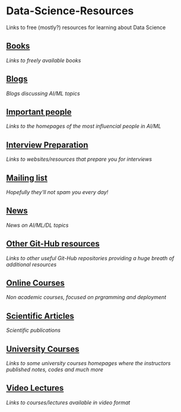 # Data-Science-Resources
Links to free (mostly?) resources for learning about Data Science

## [Books](https://github.com/kyaiooiayk/Data-Science-Resources/blob/main/Books.md)
*Links to freely available books*

## [Blogs](https://github.com/kyaiooiayk/Data-Science-Resources/blob/main/Blogs.md)
*Blogs discussing AI/ML topics*

## [Important people](https://github.com/kyaiooiayk/Data-Science-Resources/blob/main/Important%20People.md)
*Links to the homepages of the most influencial people in AI/ML*

## [Interview Preparation](https://github.com/kyaiooiayk/Data-Science-Resources/blob/main/Interview%20Preparation.md)
*Links to websites/resources that prepare you for interviews*

## [Mailing list](https://github.com/kyaiooiayk/Data-Science-Resources/blob/main/Mailing%20List.md)
*Hopefully they'll not spam you every day!*

## [News](https://github.com/kyaiooiayk/Data-Science-Resources/blob/main/News.md)
*News on AI/ML/DL topics*

## [Other Git-Hub resources](https://github.com/kyaiooiayk/Data-Science-Resources/blob/main/Other%20Git-Hub%20Resources.md)
*Links to other useful Git-Hub repositories providing a huge breath of additional resources*

## [Online Courses](https://github.com/kyaiooiayk/Data-Science-Resources/blob/main/Online%20Courses.md)
*Non academic courses, focused on prgramming and deployment*

## [Scientific Articles](https://github.com/kyaiooiayk/Data-Science-Resources/blob/main/Scientific%20Articles.md)
*Scientific publications*

## [University Courses](https://github.com/kyaiooiayk/Data-Science-Resources/blob/main/University%20Courses.md)
*Links to some university courses homepages where the instructors published notes, codes and much more*

## [Video Lectures](https://github.com/kyaiooiayk/Data-Science-Resources/blob/main/Video%20Lectures.md)
*Links to courses/lectures available in video format*
